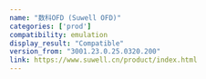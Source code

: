 ```yaml
---
name: "数科OFD (Suwell OFD)"
categories: ['prod']
compatibility: emulation
display_result: "Compatible"
version_from: "3001.23.0.25.0320.200"
link: https://www.suwell.cn/product/index.html
---
```

